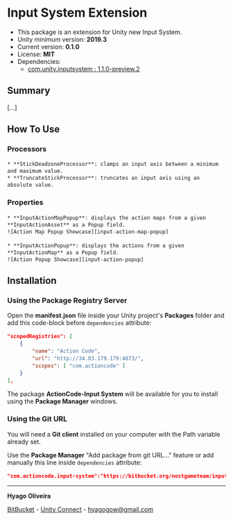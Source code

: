 # Input System Extension

* This package is an extension for Unity new Input System.
* Unity minimum version: **2019.3**
* Current version: **0.1.0**
* License: **MIT**
* Dependencies:
	- [com.unity.inputsystem : 1.1.0-preview.2](https://docs.unity3d.com/Packages/com.unity.inputsystem@1.1/changelog/CHANGELOG.html#110-preview2---2020-10-23)

## Summary

[...]

## How To Use

### Processors

    * **StickDeadzoneProcessor**: clamps an input axis between a minimum and maximum value.
    * **TruncateStickProcessor**: truncates an input axis using an absolute value.

### Properties

    * **InputActionMapPopup**: displays the action maps from a given **InputActionAsset** as a Popup field.
    ![Action Map Popup Showcase][input-action-map-popup]
    
    * **InputActionPopup**: displays the actions from a given **InputActionMap** as a Popup field.
    ![Action Popup Showcase][input-action-popup]

## Installation

### Using the Package Registry Server

Open the **manifest.json** file inside your Unity project's **Packages** folder and add this code-block before `dependencies` attribute:

```json
"scopedRegistries": [ 
	{ 
		"name": "Action Code", 
		"url": "http://34.83.179.179:4873/", 
		"scopes": [ "com.actioncode" ] 
	} 
],
```

The package **ActionCode-Input System** will be available for you to install using the **Package Manager** windows.

### Using the Git URL

You will need a **Git client** installed on your computer with the Path variable already set. 

Use the **Package Manager** "Add package from git URL..." feature or add manually this line inside `dependencies` attribute: 

```json
"com.actioncode.input-system":"https://bitbucket.org/nostgameteam/input-system.git"
```

---

**Hyago Oliveira**

[BitBucket](https://bitbucket.org/HyagoGow/) -
[Unity Connect](https://connect.unity.com/u/hyago-oliveira) -
<hyagogow@gmail.com>

[input-action-popup]: /Documentation~/showcase-input-action-popup.jpg "Action Popup"
[input-action-map-popup]: /Documentation~/showcase-input-action-map-popup.jpg "Action Map Popup"